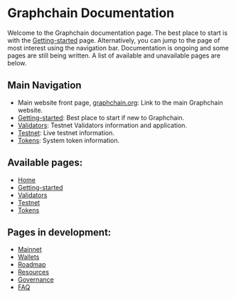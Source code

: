 # Graphchain Documentation
Welcome to the Graphchain documentation page. The best place to start is with the [Getting-started](getting-started) page. Alternatively, you can jump to the page of most interest using the navigation bar. Documentation is ongoing and some pages are still being written. A list of available and unavailable pages are below. 

## Main Navigation
- Main website front page, [graphchain.org](https://graphchain.org): Link to the main Graphchain website.
- [Getting-started](getting-started): Best place to start if new to Graphchain.
- [Validators](validators): Testnet Validators information and application.
- [Testnet](testnet): Live testnet information.
- [Tokens](tokens): System token information.


## Available pages:
- [Home](index.md)
- [Getting-started](getting-started.md)
- [Validators](validators.md)  
- [Testnet](testnet.md)
- [Tokens](tokens.md)


## Pages in development:
- [Mainnet](mainnet.md)  
- [Wallets](wallets.md)
- [Roadmap](roadmap.md)
- [Resources](resources.md)
- [Governance](governance.md)
- [FAQ](faq.md)